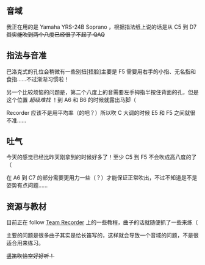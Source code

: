 ## 音域
我正在用的是 Yamaha YRS-24B Soprano ，根据指法纸上说的话是从 C5 到 D7 <del>其实能吹到两个八度已经很了不起了 QAQ</del>

## 指法与音准
巴洛克式的孔位会稍微有一些别扭[捂脸]主要是 F5 需要用右手的小指、无名指和食指……不过渐渐习惯啦！

另一个比较烦恼的问题是，第二个八度上的音需要左手拇指半按住背面的孔，但是这个位置 _超级难找_ ！到 A6 和 B6 的时候就露出马脚（

Recorder 应该不是用平均率（的吧？）所以吹 C 大调的时候 E5 和 F5 之间就很不准……

## 吐气
今天的感觉已经比昨天刚拿到的时候好多了！至少 C5 到 F5 不会吹成高八度的了（

在 A6 到 C7 的部分需要更用力一些（？）才能保证正常吹出，不过不知道是不是姿势有点问题……

## 资源与教材
目前正在 follow [Team Recorder](https://www.youtube.com/user/SarahBlokfluit) 上的一些教程，曲子的话就随便抓了一些来练（

主要的问题是很多曲子其实是给长笛写的，这样就会导致一个音域的问题，不是很适合用来练习。

<del>竖笛吹恰空好好听！</del>
